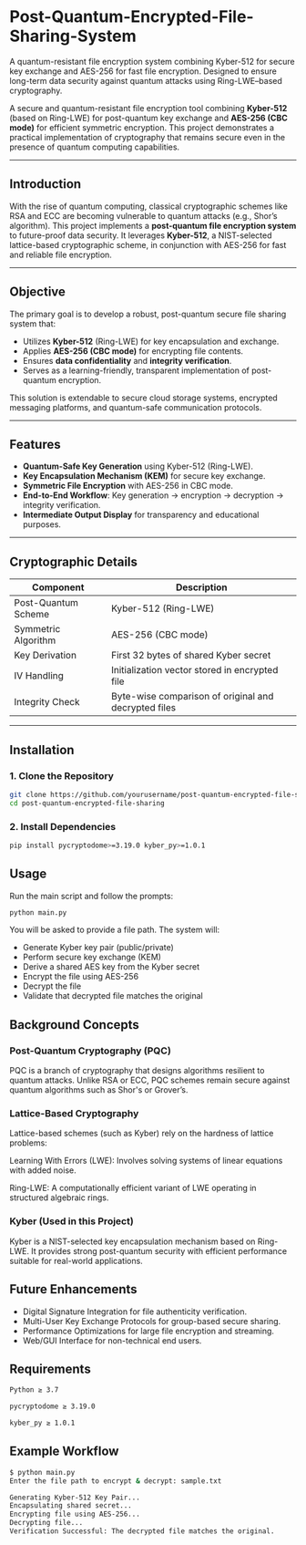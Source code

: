 # Post-Quantum-Encrypted-File-Sharing-System
A quantum-resistant file encryption system combining Kyber-512 for secure key exchange and AES-256 for fast file encryption. Designed to ensure long-term data security against quantum attacks using Ring-LWE–based cryptography.


A secure and quantum-resistant file encryption tool combining **Kyber-512** (based on Ring-LWE) for post-quantum key exchange and **AES-256 (CBC mode)** for efficient symmetric encryption. This project demonstrates a practical implementation of cryptography that remains secure even in the presence of quantum computing capabilities.

---

## Introduction

With the rise of quantum computing, classical cryptographic schemes like RSA and ECC are becoming vulnerable to quantum attacks (e.g., Shor’s algorithm). This project implements a **post-quantum file encryption system** to future-proof data security. It leverages **Kyber-512**, a NIST-selected lattice-based cryptographic scheme, in conjunction with AES-256 for fast and reliable file encryption.

---

## Objective

The primary goal is to develop a robust, post-quantum secure file sharing system that:

- Utilizes **Kyber-512** (Ring-LWE) for key encapsulation and exchange.
- Applies **AES-256 (CBC mode)** for encrypting file contents.
- Ensures **data confidentiality** and **integrity verification**.
- Serves as a learning-friendly, transparent implementation of post-quantum encryption.

This solution is extendable to secure cloud storage systems, encrypted messaging platforms, and quantum-safe communication protocols.

---

## Features

- **Quantum-Safe Key Generation** using Kyber-512 (Ring-LWE).
- **Key Encapsulation Mechanism (KEM)** for secure key exchange.
- **Symmetric File Encryption** with AES-256 in CBC mode.
- **End-to-End Workflow**: Key generation → encryption → decryption → integrity verification.
- **Intermediate Output Display** for transparency and educational purposes.

---

## Cryptographic Details

| Component            | Description                                         |
|----------------------|-----------------------------------------------------|
| Post-Quantum Scheme  | Kyber-512 (Ring-LWE)                                |
| Symmetric Algorithm  | AES-256 (CBC mode)                                  |
| Key Derivation       | First 32 bytes of shared Kyber secret               |
| IV Handling          | Initialization vector stored in encrypted file     |
| Integrity Check      | Byte-wise comparison of original and decrypted files|

---

##  Installation

### 1. Clone the Repository

```bash
git clone https://github.com/yourusername/post-quantum-encrypted-file-sharing.git
cd post-quantum-encrypted-file-sharing
```

### 2. Install Dependencies
```bash
pip install pycryptodome>=3.19.0 kyber_py>=1.0.1
```

## Usage
Run the main script and follow the prompts:
```bash
python main.py
```

You will be asked to provide a file path. The system will:
  - Generate Kyber key pair (public/private)
  - Perform secure key exchange (KEM)
  - Derive a shared AES key from the Kyber secret
  - Encrypt the file using AES-256
  - Decrypt the file
  - Validate that decrypted file matches the original


## Background Concepts

### Post-Quantum Cryptography (PQC)
PQC is a branch of cryptography that designs algorithms resilient to quantum attacks. Unlike RSA or ECC, PQC schemes remain secure against quantum algorithms such as Shor's or Grover’s.

### Lattice-Based Cryptography
Lattice-based schemes (such as Kyber) rely on the hardness of lattice problems:

Learning With Errors (LWE): Involves solving systems of linear equations with added noise.

Ring-LWE: A computationally efficient variant of LWE operating in structured algebraic rings.

### Kyber (Used in this Project)
Kyber is a NIST-selected key encapsulation mechanism based on Ring-LWE. It provides strong post-quantum security with efficient performance suitable for real-world applications.


## Future Enhancements
  - Digital Signature Integration for file authenticity verification.
  - Multi-User Key Exchange Protocols for group-based secure sharing.
  - Performance Optimizations for large file encryption and streaming.
  - Web/GUI Interface for non-technical end users.

## Requirements
```bash
Python ≥ 3.7

pycryptodome ≥ 3.19.0

kyber_py ≥ 1.0.1
```


## Example Workflow

```bash
$ python main.py
Enter the file path to encrypt & decrypt: sample.txt

Generating Kyber-512 Key Pair...
Encapsulating shared secret...
Encrypting file using AES-256...
Decrypting file...
Verification Successful: The decrypted file matches the original.
```
